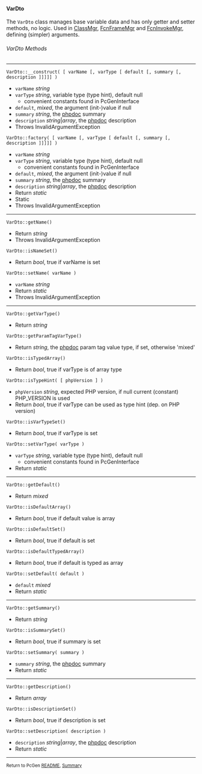 [comment]: # (This file is part of PcGen, PHP Code Generation support package. Copyright 2020 Kjell-Inge Gustafsson, kigkonsult, All rights reserved, licence GPL 3.0)

#### VarDto

The ```VarDto``` class manages base variable data and has only getter and setter methods, no logic.
Used in [ClassMgr], [FcnFrameMgr] and [FcnInvokeMgr], defining (simpler) arguments.

###### VarDto Methods

---
```VarDto::__construct( [ varName [, varType [ default [, summary [, description ]]]]] )```
* ```varName``` _string_ 
* ```varType``` _string_, variable type (type hint), default null
  * convenient constants found in PcGenInterface
* ```default```, _mixed_, the argument (init-)value if null
* ```summary``` _string_, the [phpdoc] summary
* ```description``` _string_|_array_, the [phpdoc] description
* Throws InvalidArgumentException

```VarDto::factory( [ varName [, varType [ default [, summary [, description ]]]]] )```
* ```varName``` _string_ 
* ```varType``` _string_, variable type (type hint), default null
  * convenient constants found in PcGenInterface
* ```default```, _mixed_, the argument (init-)value if null
* ```summary``` _string_, the [phpdoc] summary
* ```description``` _string_|_array_, the [phpdoc] description
* Return _static_
* Static
* Throws InvalidArgumentException
---

```VarDto::getName()```
* Return _string_
* Throws InvalidArgumentException

```VarDto::isNameSet()```
* Return _bool_, true if varName is set 

```VarDto::setName( varName )```
* ```varName``` _string_ 
* Return _static_
* Throws InvalidArgumentException
---

```VarDto::getVarType()```
* Return _string_

```VarDto::getParamTagVarType()```
* Return _string_, the [phpdoc] param tag value type, if set, otherwise 'mixed' 

```VarDto::isTypedArray()```
* Return _bool_, true if varType is of array type

```VarDto::isTypeHint( [ phpVersion ] )```
* ```phpVersion``` _string_, expected PHP version, if null current (constant) PHP_VERSION is used 
* Return _bool_, true if varType can be used as type hint (dep. on PHP version) 

```VarDto::isVarTypeSet()```
* Return _bool_, true if varType is set 

```VarDto::setVarType( varType )```
* ```varType``` _string_, variable type (type hint), default null
  * convenient constants found in PcGenInterface
* Return _static_
---

```VarDto::getDefault()```
* Return _mixed_

```VarDto::isDefaultArray()```
* Return _bool_, true if default value is array 

```VarDto::isDefaultSet()```
* Return _bool_, true if default is set 

```VarDto::isDefaultTypedArray()```
* Return _bool_, true if default is typed as array 

```VarDto::setDefault( default )```
* ```default``` _mixed_
* Return _static_
---

```VarDto::getSummary()```
* Return _string_

```VarDto::isSummarySet()```
* Return _bool_, true if summary is set 

```VarDto::setSummary( summary )```
* ```summary``` _string_, the [phpdoc] summary
* Return _static_
---

```VarDto::getDescription()```
* Return _array_

```VarDto::isDescriptionSet()```
* Return _bool_, true if description is set 

```VarDto::setDescription( description )```
* ```description``` _string_|_array_, the [phpdoc] description
* Return _static_
---

<small>Return to PcGen [README], [Summary]</small> 

[ClassMgr]:ClassMgr.md
[FcnFrameMgr]:FcnFrameMgr.md
[FcnInvokeMgr]:FcnInvokeMgr.md
[phpdoc]:https://phpdoc.org
[README]:../README.md
[Summary]:Summary.md
